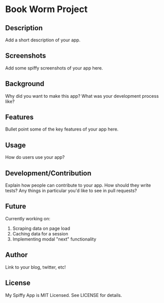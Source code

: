 # Book Worm Project

## Description

Add a short description of your app.

## Screenshots

Add some spiffy screenshots of your app here.

## Background

Why did you want to make this app? What was your development process
like?

## Features

Bullet point some of the key features of your app here.

## Usage

How do users use your app?

## Development/Contribution

Explain how people can contribute to your app. How should they write tests?
Any things in particular you'd like to see in pull requests?

## Future

Currently working on:

1. Scraping data on page load
2. Caching data for a session
3. Implementing modal "next" functionality

## Author

Link to your blog, twitter, etc!

## License

My Spiffy App is MIT Licensed. See LICENSE for details.
